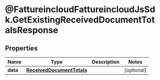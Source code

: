 # @FattureincloudFattureincloudJsSdk.GetExistingReceivedDocumentTotalsResponse

## Properties

Name | Type | Description | Notes
------------ | ------------- | ------------- | -------------
**data** | [**ReceivedDocumentTotals**](ReceivedDocumentTotals.md) |  | [optional] 


